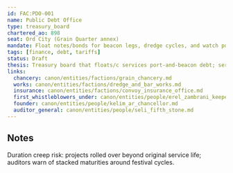 ```yaml
---
id: FAC:PDO-001
name: Public Debt Office
type: treasury_board
chartered_ao: 898
seat: Ord City (Grain Quarter annex)
mandate: Float notes/bonds for beacon legs, dredge cycles, and watch posts; service debt via tariffs and assurance fees.
tags: [finance, debt, tariffs]
status: Draft
thesis: Treasury board that floats/c services port-and-beacon debt; services via tariffs/assurance; duration-creep risk around festival cycles.
links:
  chancery: canon/entities/factions/grain_chancery.md
  works: canon/entities/factions/dredge_and_bar_works.md
  insurance: canon/entities/factions/convoy_insurance_office.md
  first_whistleblowers_under: canon/entities/people/erel_zambrani_keeper.md
  founder: canon/entities/people/kelim_ar_chancellor.md
  auditor_general: canon/entities/people/seli_fifth_stone.md
---
```


## Notes
Duration creep risk: projects rolled over beyond original service life; auditors warn of stacked maturities around festival cycles.
